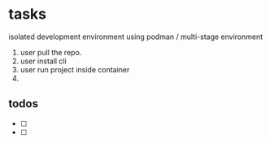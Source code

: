 # tasks
isolated development environment using podman / multi-stage environment
1. user pull the repo.
2. user install cli
3. user run project inside container
4. 

## todos
- [ ] 
- [ ] 
